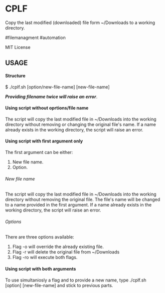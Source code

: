 # CPLF
Copy the last modified (downloaded) file form ~/Downloads to a working directory. 

#filemanagment #automation

MIT License

## USAGE
#### Structure
$ ./cplf.sh [option/new-file-name] [new-file-name]

***Providing filename twice will raise an error***.

#### Using script without oprtions/file name
The script will copy the last modified file in ~/Downloads into the working directory without removing or changing the original file's name. 
If a name already exists in the working directory, the script will raise an error.

#### Using script with first argument only
The first argument can be either:
1. New file name.
2. Option.

###### New file name
The script will copy the last modified file in ~/Downloads into the working directory without removing the original file. 
The file's name will be changed to a name provided in the first argument.
If a name already exists in the working directory, the script will raise an error.

###### Options
There are three options available:
1. Flag -o will override the already existing file. 
2. Flag -r will delete the original file from ~/Downloads
3. Flag -ro will execute both flags.

#### Using script with both arguments
To use simultaniosly a flag and to provide a new name, type ./cplf.sh [option] [new-file-name] and stick to previous parts. 
